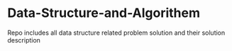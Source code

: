 # Data-Structure-and-Algorithem
Repo includes  all data structure related problem solution  and their solution description 
